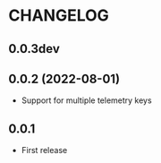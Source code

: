 # CHANGELOG

## 0.0.3dev

## 0.0.2 (2022-08-01)
* Support for multiple telemetry keys
## 0.0.1
* First release